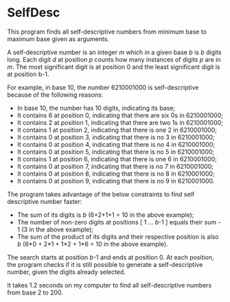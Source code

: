 # SelfDesc

This program finds all self-descriptive numbers from minimum base to maximum base given as arguments.

A self-descriptive number is an integer *m* which in a given base *b* is *b* digits long. Each digit *d* at position *p* counts how many instances of digits *p* are in *m*. The most significant digit is at position 0 and the least significant digit is at position b-1.

For example, in base 10, the number 6210001000 is self-descriptive because of the following reasons:

- In base 10, the number has 10 digits, indicating its base;
- It contains 6 at position 0, indicating that there are six 0s in 6210001000;
- It contains 2 at position 1, indicating that there are two 1s in 6210001000;
- It contains 1 at position 2, indicating that there is one 2 in 6210001000;
- It contains 0 at position 3, indicating that there is no 3 in 6210001000;
- It contains 0 at position 4, indicating that there is no 4 in 6210001000;
- It contains 0 at position 5, indicating that there is no 5 in 6210001000;
- It contains 1 at position 6, indicating that there is one 6 in 6210001000;
- It contains 0 at position 7, indicating that there is no 7 in 6210001000;
- It contains 0 at position 8, indicating that there is no 8 in 6210001000;
- It contains 0 at position 9, indicating that there is no 9 in 6210001000.

The program takes advantage of the below constraints to find self descriptive number faster:
- The sum of its digits is *b* (6+2+1+1 = 10 in the above example);
- The number of non-zero digits at positions \[ 1 ... *b*-1 \] equals their sum - 1 (3 in the above example);
- The sum of the product of its digits and their respective position is also *b* (6\*0 + 2\*1 + 1\*2 + 1\*6 = 10 in the above example).

The search starts at position *b*-1 and ends at position 0. At each position, the program checks if it is still possible to generate a self-descriptive number, given the digits already selected.

It takes 1.2 seconds on my computer to find all self-descriptive numbers from base 2 to 200.
